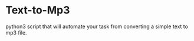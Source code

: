 # Text-to-Mp3
python3 script that will automate your task from converting a simple text to mp3 file.
